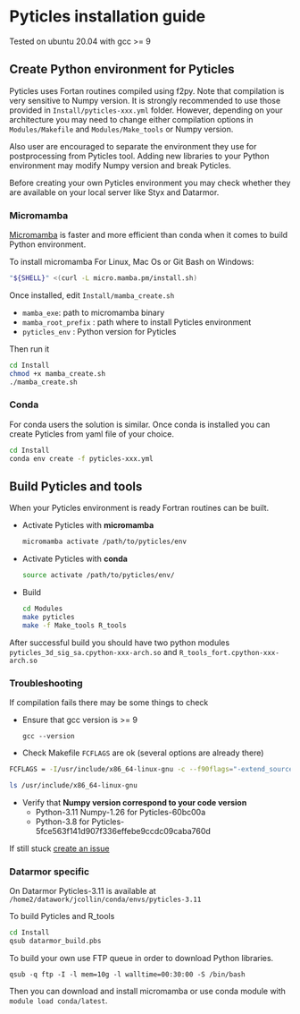 # Pyticles installation guide

Tested on ubuntu 20.04 with gcc >= 9

## Create Python environment for Pyticles

Pyticles uses Fortan routines compiled using f2py. Note that compilation is very sensitive to Numpy version. It is strongly recommended to use those provided in `Install/pyticles-xxx.yml` folder. However, depending on your architecture you may need to change either compilation options in `Modules/Makefile` and `Modules/Make_tools` or Numpy version.

Also user are encouraged to separate the environment they use for postprocessing from Pyticles tool. Adding new libraries to your Python environment may modify Numpy version and break Pyticles. 

Before creating your own Pyticles environment you may check whether they are available on your local server like Styx and Datarmor.  

### Micromamba

[Micromamba](https://mamba.readthedocs.io/en/latest/micromamba-installation.html) is faster and more efficient than conda when it comes to build Python environment.

To install micromamba For Linux, Mac Os or Git Bash on Windows:
```Bash
"${SHELL}" <(curl -L micro.mamba.pm/install.sh)
```

Once installed, edit `Install/mamba_create.sh`

- `mamba_exe`: path to micromamba binary
- `mamba_root_prefix` : path where to install Pyticles environment
- `pyticles_env` : Python version for Pyticles

Then run it
```Bash
cd Install
chmod +x mamba_create.sh
./mamba_create.sh
```

### Conda

For conda users the solution is similar. Once conda is installed you can create Pyticles from yaml file of your choice.

```Bash
cd Install
conda env create -f pyticles-xxx.yml
```

## Build Pyticles and tools

When your Pyticles environment is ready Fortran routines can be built.

- Activate Pyticles with **micromamba**
    ```Bash
    micromamba activate /path/to/pyticles/env
    ```

- Activate Pyticles with **conda**
    ```Bash
    source activate /path/to/pyticles/env/
    ```

- Build 
    ```Bash
    cd Modules
    make pyticles
    make -f Make_tools R_tools
    ```

After successful build you should have two python modules `pyticles_3d_sig_sa.cpython-xxx-arch.so` and `R_tools_fort.cpython-xxx-arch.so`

### Troubleshooting

If compilation fails there may be some things to check

- Ensure that gcc version is >= 9
    
    ```
    gcc --version
    ```
- Check Makefile `FCFLAGS` are ok (several options are already there)

```Bash
FCFLAGS = -I/usr/include/x86_64-linux-gnu -c --f90flags="-extend_source -O1 -g -check all -CA -CB -CS"
```

```Bash
ls /usr/include/x86_64-linux-gnu
```

- Verify that **Numpy version correspond to your code version**
  - Python-3.11 Numpy-1.26 for Pyticles-60bc00a
  - Python-3.8 for Pyticles-5fce563f141d907f336effebe9ccdc09caba760d

If still stuck [create an issue](https://github.com/Mesharou/Pyticles/issues)


### Datarmor specific

On Datarmor Pyticles-3.11 is available at `/home2/datawork/jcollin/conda/envs/pyticles-3.11`

To build Pyticles and R_tools 

```Bash
cd Install
qsub datarmor_build.pbs
```

To build your own use FTP queue in order to download Python libraries. 

```
qsub -q ftp -I -l mem=10g -l walltime=00:30:00 -S /bin/bash
```

Then you can download and install micromamba or use conda module with `module load conda/latest`.
